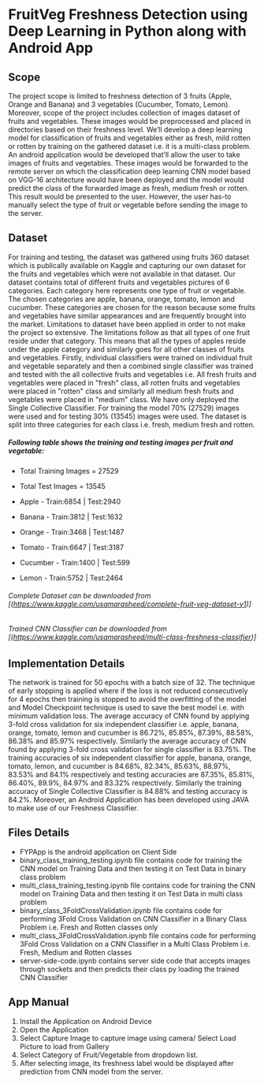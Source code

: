 # FruitVeg Freshness Detection using Deep Learning in Python along with Android App

## Scope
The project scope is limited to freshness detection of 3 fruits (Apple, Orange and Banana) and 3 vegetables (Cucumber, Tomato, Lemon). Moreover, scope of the project includes collection of images dataset of fruits and vegetables. These images would be preprocessed and placed in directories based on their freshness level. We’ll develop a deep learning model for classification of fruits and vegetables either as fresh, mild rotten or rotten by training on the gathered dataset i.e. it is a multi-class problem. An android application would be developed that’ll allow the user to take images of fruits and vegetables. These images would be forwarded to the remote server on which the classification deep learning CNN model based on VGG-16 architecture would have been deployed and the model would predict the class of the forwarded image as fresh, medium fresh or rotten. This result would be presented to the user. However, the user has-to manually select the type of fruit or vegetable before sending the image to the server.

## Dataset
For training and testing, the dataset was gathered using fruits 360 dataset which is publically available on Kaggle and capturing our own dataset for the fruits and vegetables which were not available in that dataset. Our dataset contains total of different fruits and vegetables pictures of 6 categories. Each category here represents one type of fruit or vegetable. The chosen categories are apple, banana, orange, tomato, lemon and cucumber. These categories are chosen for the reason because some fruits and vegetables have similar appearances and are frequently brought into the market. Limitations to dataset have been applied in order to not make the project so extensive. The limitations follow as that all types of one fruit reside under that category. This means that all the types of apples reside under the apple category and similarly goes for all other classes of fruits and vegetables. Firstly, individual classifiers were trained on individual fruit and vegetable separately and then a combined single classifier was trained and tested with the all collective fruits and vegetables i.e. All fresh fruits and vegetables were placed in "fresh" class, all rotten fruits and vegetables were placed in "rotten" class and similarly all medium fresh fruits and vegetables were placed in "medium" class. We have only deployed the Single Collective Classifier. For training the model 70% (27529) images were used and for testing 30% (13545) images were used. The dataset is split into three categories for each class i.e. fresh, medium fresh and rotten.

##### Following table shows the training and testing images per fruit and vegetable:
- Total Training Images = 27529
- Total Test Images = 13545

- Apple     - Train:6854 | Test:2940
- Banana    - Train:3812 | Test:1632
- Orange    - Train:3468 | Test:1487
- Tomato    - Train:6647 | Test:3187
- Cucumber  - Train:1400 | Test:599
- Lemon     - Train:5752 | Test:2464

###### Complete Dataset can be downloaded from [(https://www.kaggle.com/usamarasheed/complete-fruit-veg-dataset-v1)]
###### Trained CNN Classifier can be downloaded from [(https://www.kaggle.com/usamarasheed/multi-class-freshness-classifier)]

## Implementation Details
The network is trained for 50 epochs with a batch size of 32. The technique of early stopping is applied where if the loss is not reduced consecutively for 4 epochs then training is stopped to avoid the overfitting of the model and Model Checkpoint technique is used to save the best model i.e. with minimum validation loss. The average accuracy of CNN found by applying 3-fold cross validation for six independent classifier i.e. apple, banana, orange, tomato, lemon and cucumber is 86.72%, 85.85%, 87.39%, 88.58%, 86.38% and 85.97% respectively. Similarly the average accuracy of CNN found by applying 3-fold cross validation for single classifier is 83.75%. The training accuracies of six independent classifier for apple, banana, orange, tomato, lemon, and cucumber is 84.68%, 82.34%, 85.63%, 88.97%, 83.53% and 84.1% respectively and testing accuracies are 87.35%, 85.81%, 86.40%, 89.9%, 84.97% and 83.32% respectively. Similarly the training accuracy of Single Collective Classifier is 84.88% and testing accuracy is 84.2%.
Moreover, an Android Application has been developed using JAVA to make use of our Freshness Classifier.


## Files Details
- FYPApp is the android application on Client Side
- binary_class_training_testing.ipynb file contains code for training the CNN model on Training Data and then testing it on Test Data in binary class problem
- multi_class_training_testing.ipynb file contains code for training the CNN model on Training Data and then testing it on Test Data in multi class problem
- binary_class_3FoldCrossValidation.ipynb file contains code for performing 3Fold Cross Validation on CNN Classifier in a Binary Class Problem i.e. Fresh and Rotten classes only
- multi_class_3FoldCrossValidation.ipynb file contains code for performing 3Fold Cross Validation on a CNN Classifier in a Multi Class Problem i.e. Fresh, Medium and Rotten classes
- server-side-code.ipynb contains server side code that accepts images through sockets and then predicts their class py loading the trained CNN Classifier

## App Manual
1. Install the Application on Android Device
2. Open the Application
3. Select Capture Image to capture image using camera/ Select Load Picture to load from Gallery
4. Select Category of Fruit/Vegetable from dropdown list.
5. After selecting image, its freshness label would be displayed after prediction from CNN model from the server.

